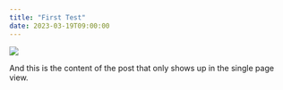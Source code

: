 ```yaml
---
title: "First Test"
date: 2023-03-19T09:00:00
---
```


![](1lighthouse.jpg)

<!--more-->



And this is the content of the post that only shows up in the single page view.
